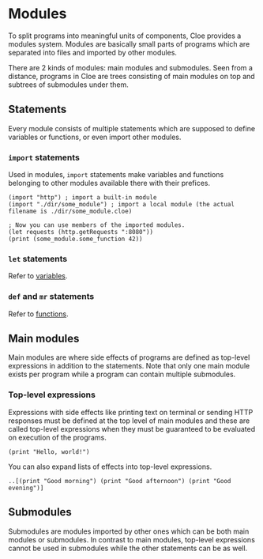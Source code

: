 # Modules

To split programs into meaningful units of components, Cloe provides a modules
system.
Modules are basically small parts of programs which are separated into files
and imported by other modules.

There are 2 kinds of modules: main modules and submodules.
Seen from a distance, programs in Cloe are trees consisting of main modules on
top and subtrees of submodules under them.

## Statements

Every module consists of multiple statements which are supposed to define
variables or functions, or even import other modules.

### `import` statements

Used in modules, `import` statements make variables and functions belonging to
other modules available there with their prefices.

```cloe
(import "http") ; import a built-in module
(import "./dir/some_module") ; import a local module (the actual filename is ./dir/some_module.cloe)

; Now you can use members of the imported modules.
(let requests (http.getRequests ":8080"))
(print (some_module.some_function 42))
```

### `let` statements

Refer to [variables](variables).

### `def` and `mr` statements

Refer to [functions](functions).

## Main modules

Main modules are where side effects of programs are defined as top-level
expressions in addition to the statements.
Note that only one main module exists per program while a program can contain
multiple submodules.

### Top-level expressions

Expressions with side effects like printing text on terminal or sending HTTP
responses must be defined at the top level of main modules and these are called
top-level expressions when they must be guaranteed to be evaluated on execution
of the programs.

```cloe
(print "Hello, world!")
```

You can also expand lists of effects into top-level expressions.

```cloe
..[(print "Good morning") (print "Good afternoon") (print "Good evening")]
```

## Submodules

Submodules are modules imported by other ones which can be both main modules or
submodules.
In contrast to main modules, top-level expressions cannot be used in submodules
while the other statements can be as well.
